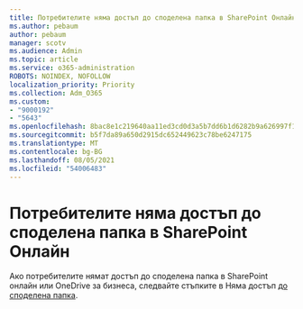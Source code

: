 ```yaml
---
title: Потребителите няма достъп до споделена папка в SharePoint Онлайн
ms.author: pebaum
author: pebaum
manager: scotv
ms.audience: Admin
ms.topic: article
ms.service: o365-administration
ROBOTS: NOINDEX, NOFOLLOW
localization_priority: Priority
ms.collection: Adm_O365
ms.custom:
- "9000192"
- "5643"
ms.openlocfilehash: 8bac8e1c219640aa11ed3cd0d3a5b7dd6b1d6282b9a626997f18431b037d2cdb
ms.sourcegitcommit: b5f7da89a650d2915dc652449623c78be6247175
ms.translationtype: MT
ms.contentlocale: bg-BG
ms.lasthandoff: 08/05/2021
ms.locfileid: "54006483"
---
```

# <a name="users-cant-access-a-shared-folder-in-sharepoint-online"></a>Потребителите няма достъп до споделена папка в SharePoint Онлайн

Ако потребителите нямат достъп до споделена папка в SharePoint онлайн или OneDrive за бизнеса, следвайте стъпките в Няма достъп [до споделена папка](https://docs.microsoft.com/sharepoint/troubleshoot/sharing-and-permissions/cannot-access-shared-folder).
